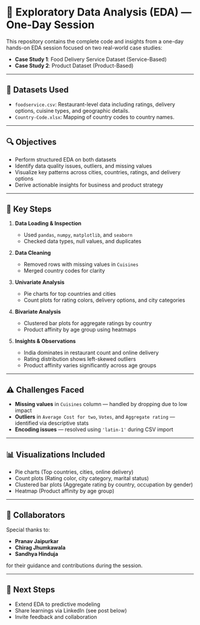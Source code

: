# 🧪 Exploratory Data Analysis (EDA) — One-Day Session

This repository contains the complete code and insights from a one-day hands-on EDA session focused on two real-world case studies:

- **Case Study 1**: Food Delivery Service Dataset (Service-Based)
- **Case Study 2**: Product Dataset (Product-Based)

---

## 📂 Datasets Used

- `foodservice.csv`: Restaurant-level data including ratings, delivery options, cuisine types, and geographic details.
- `Country-Code.xlsx`: Mapping of country codes to country names.

---

## 🔍 Objectives

- Perform structured EDA on both datasets
- Identify data quality issues, outliers, and missing values
- Visualize key patterns across cities, countries, ratings, and delivery options
- Derive actionable insights for business and product strategy

---

## 🧠 Key Steps

1. **Data Loading & Inspection**
   - Used `pandas`, `numpy`, `matplotlib`, and `seaborn`
   - Checked data types, null values, and duplicates

2. **Data Cleaning**
   - Removed rows with missing values in `Cuisines`
   - Merged country codes for clarity

3. **Univariate Analysis**
   - Pie charts for top countries and cities
   - Count plots for rating colors, delivery options, and city categories

4. **Bivariate Analysis**
   - Clustered bar plots for aggregate ratings by country
   - Product affinity by age group using heatmaps

5. **Insights & Observations**
   - India dominates in restaurant count and online delivery
   - Rating distribution shows left-skewed outliers
   - Product affinity varies significantly across age groups

---

## ⚠️ Challenges Faced

- **Missing values** in `Cuisines` column — handled by dropping due to low impact
- **Outliers** in `Average Cost for two`, `Votes`, and `Aggregate rating` — identified via descriptive stats
- **Encoding issues** — resolved using `'latin-1'` during CSV import

---

## 📊 Visualizations Included

- Pie charts (Top countries, cities, online delivery)
- Count plots (Rating color, city category, marital status)
- Clustered bar plots (Aggregate rating by country, occupation by gender)
- Heatmap (Product affinity by age group)

---

## 👥 Collaborators

Special thanks to:
- **Pranav Jaipurkar**
- **Chirag Jhumkawala**
- **Sandhya Hinduja**

for their guidance and contributions during the session.

---

## 📎 Next Steps

- Extend EDA to predictive modeling
- Share learnings via LinkedIn (see post below)
- Invite feedback and collaboration
